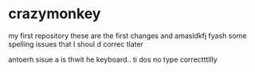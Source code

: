 # crazymonkey
my first repository 
these are the first changes and amasldkfj fyash some spelling issues that I shoul d correc tlater

antoerh sisue a is thwit he keyboard.. ti dos no type correctttllly 
